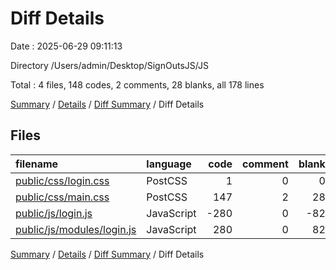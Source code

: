 # Diff Details

Date : 2025-06-29 09:11:13

Directory /Users/admin/Desktop/SignOutsJS/JS

Total : 4 files,  148 codes, 2 comments, 28 blanks, all 178 lines

[Summary](results.md) / [Details](details.md) / [Diff Summary](diff.md) / Diff Details

## Files
| filename | language | code | comment | blank | total |
| :--- | :--- | ---: | ---: | ---: | ---: |
| [public/css/login.css](/public/css/login.css) | PostCSS | 1 | 0 | 0 | 1 |
| [public/css/main.css](/public/css/main.css) | PostCSS | 147 | 2 | 28 | 177 |
| [public/js/login.js](/public/js/login.js) | JavaScript | -280 | 0 | -82 | -362 |
| [public/js/modules/login.js](/public/js/modules/login.js) | JavaScript | 280 | 0 | 82 | 362 |

[Summary](results.md) / [Details](details.md) / [Diff Summary](diff.md) / Diff Details